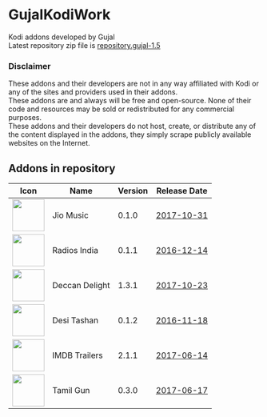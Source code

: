 # GujalKodiWork
Kodi addons developed by Gujal
<br>Latest repository zip file is 
[repository.gujal-1.5](https://github.com/Gujal00/GujalKodiWork/releases/download/1.5/repository.gujal-1.5.zip)

### Disclaimer
These addons and their developers are not in any way affiliated with Kodi or any of the sites and providers used in their addons.
<br>These addons are and always will be free and open-source. None of their code and resources may be sold or redistributed for any commercial purposes.
<br>These addons and their developers do not host, create, or distribute any of the content displayed in the addons, they simply scrape publicly available websites on the Internet.

## Addons in repository
|Icon|Name|Version|Release Date|
|---|---|---|---|
|<img src="https://raw.githubusercontent.com/Gujal00/GujalKodiWork/master/plugin.audio.jiomusic/icon.png" width="64">|Jio Music|0.1.0|[2017-10-31](https://raw.githubusercontent.com/Gujal00/GujalKodiWork/master/zips/plugin.audio.jiomusic/changelog.txt)
|<img src="https://raw.githubusercontent.com/Gujal00/GujalKodiWork/master/plugin.audio.radiosindia/icon.png" width="64">|Radios India|0.1.1|[2016-12-14](https://raw.githubusercontent.com/Gujal00/GujalKodiWork/master/zips/plugin.audio.radiosindia/changelog.txt)
|<img src="https://raw.githubusercontent.com/Gujal00/GujalKodiWork/master/plugin.video.deccandelight/icon.png" width="64">|Deccan Delight|1.3.1|[2017-10-23](https://raw.githubusercontent.com/Gujal00/GujalKodiWork/master/zips/plugin.video.deccandelight/changelog.txt)
|<img src="https://raw.githubusercontent.com/Gujal00/GujalKodiWork/master/plugin.video.desitashan/icon.png" width="64">|Desi Tashan|0.1.2|[2016-11-18](https://raw.githubusercontent.com/Gujal00/GujalKodiWork/master/zips/plugin.video.desitashan/changelog.txt)
|<img src="https://raw.githubusercontent.com/Gujal00/GujalKodiWork/master/plugin.video.imdb.trailers/icon.png" width="64">|IMDB Trailers|2.1.1|[2017-06-14](https://raw.githubusercontent.com/Gujal00/GujalKodiWork/master/zips/plugin.video.imdb.trailers/changelog.txt)
|<img src="https://raw.githubusercontent.com/Gujal00/GujalKodiWork/master/plugin.video.tamilgun/icon.png" width="64">|Tamil Gun|0.3.0|[2017-06-17](https://raw.githubusercontent.com/Gujal00/GujalKodiWork/master/zips/plugin.video.tamilgun/changelog.txt)

